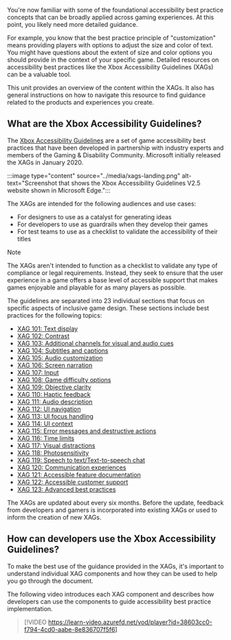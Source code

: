 You're now familiar with some of the foundational accessibility best practice concepts that can be broadly applied across gaming experiences. At this point, you likely need more detailed guidance.

For example, you know that the best practice principle of "customization" means providing players with options to adjust the size and color of text. You might have questions about the extent of size and color options you should provide in the context of your specific game. Detailed resources on accessibility best practices like the Xbox Accessibility Guidelines (XAGs) can be a valuable tool.

This unit provides an overview of the content within the XAGs. It also has general instructions on how to navigate this resource to find guidance related to the products and experiences you create.

## What are the Xbox Accessibility Guidelines?

The [Xbox Accessibility Guidelines](https://aka.ms/xags) are a set of game accessibility best practices that have been developed in partnership with industry experts and members of the Gaming & Disability Community. Microsoft initially released the XAGs in January 2020.

:::image type="content" source="../media/xags-landing.png" alt-text="Screenshot that shows the Xbox Accessibility Guidelines V2.5 website shown in Microsoft Edge.":::

The XAGs are intended for the following audiences and use cases:

- For designers to use as a catalyst for generating ideas
- For developers to use as guardrails when they develop their games
- For test teams to use as a checklist to validate the accessibility of their titles

> [!NOTE]
> The XAGs aren't intended to function as a checklist to validate any type of compliance or legal requirements. Instead, they seek to ensure that the user experience in a game offers a base level of accessible support that makes games enjoyable and playable for as many players as possible.

The guidelines are separated into 23 individual sections that focus on specific aspects of inclusive game design. These sections include best practices for the following topics:

- [XAG 101: Text display](/gaming/accessibility/xbox-accessibility-guidelines/101)
- [XAG 102: Contrast](/gaming/accessibility/xbox-accessibility-guidelines/102)
- [XAG 103: Additional channels for visual and audio cues](/gaming/accessibility/xbox-accessibility-guidelines/103)
- [XAG 104: Subtitles and captions](/gaming/accessibility/xbox-accessibility-guidelines/104)
- [XAG 105: Audio customization](/gaming/accessibility/xbox-accessibility-guidelines/105)
- [XAG 106: Screen narration](/gaming/accessibility/xbox-accessibility-guidelines/106)
- [XAG 107: Input](/gaming/accessibility/xbox-accessibility-guidelines/107)
- [XAG 108: Game difficulty options](/gaming/accessibility/xbox-accessibility-guidelines/108)
- [XAG 109: Objective clarity](/gaming/accessibility/xbox-accessibility-guidelines/109)
- [XAG 110: Haptic feedback](/gaming/accessibility/xbox-accessibility-guidelines/110)
- [XAG 111: Audio description](/gaming/accessibility/xbox-accessibility-guidelines/111)
- [XAG 112: UI navigation](/gaming/accessibility/xbox-accessibility-guidelines/112)
- [XAG 113: UI focus handling](/gaming/accessibility/xbox-accessibility-guidelines/113)
- [XAG 114: UI context](/gaming/accessibility/xbox-accessibility-guidelines/114)
- [XAG 115: Error messages and destructive actions](/gaming/accessibility/xbox-accessibility-guidelines/115)
- [XAG 116: Time limits](/gaming/accessibility/xbox-accessibility-guidelines/116)
- [XAG 117: Visual distractions](/gaming/accessibility/xbox-accessibility-guidelines/117)
- [XAG 118: Photosensitivity](/gaming/accessibility/xbox-accessibility-guidelines/118)
- [XAG 119: Speech to text/Text-to-speech chat](/gaming/accessibility/xbox-accessibility-guidelines/119)
- [XAG 120: Communication experiences](/gaming/accessibility/xbox-accessibility-guidelines/120)
- [XAG 121: Accessible feature documentation](/gaming/accessibility/xbox-accessibility-guidelines/121)
- [XAG 122: Accessible customer support](/gaming/accessibility/xbox-accessibility-guidelines/122)
- [XAG 123: Advanced best practices](/gaming/accessibility/xbox-accessibility-guidelines/123)

The XAGs are updated about every six months. Before the update, feedback from developers and gamers is incorporated into existing XAGs or used to inform the creation of new XAGs.

## How can developers use the Xbox Accessibility Guidelines?

To make the best use of the guidance provided in the XAGs, it's important to understand individual XAG components and how they can be used to help you go through the document.

The following video introduces each XAG component and describes how developers can use the components to guide accessibility best practice implementation.

> [!VIDEO https://learn-video.azurefd.net/vod/player?id=38603cc0-f794-4cd0-aabe-8e836707f5f6]
